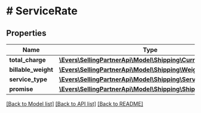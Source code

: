 # # ServiceRate

## Properties

Name | Type | Description | Notes
------------ | ------------- | ------------- | -------------
**total_charge** | [**\Evers\SellingPartnerApi\Model\Shipping\Currency**](Currency.md) |  |
**billable_weight** | [**\Evers\SellingPartnerApi\Model\Shipping\Weight**](Weight.md) |  |
**service_type** | [**\Evers\SellingPartnerApi\Model\Shipping\ServiceType**](ServiceType.md) |  |
**promise** | [**\Evers\SellingPartnerApi\Model\Shipping\ShippingPromiseSet**](ShippingPromiseSet.md) |  |

[[Back to Model list]](../../README.md#models) [[Back to API list]](../../README.md#endpoints) [[Back to README]](../../README.md)
